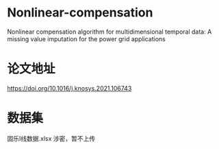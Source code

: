 # Nonlinear-compensation
Nonlinear compensation algorithm for multidimensional temporal data: A missing value imputation for the power grid applications


# 论文地址
https://doi.org/10.1016/j.knosys.2021.106743

# 数据集
固乐Ⅰ线数据.xlsx 涉密，暂不上传
